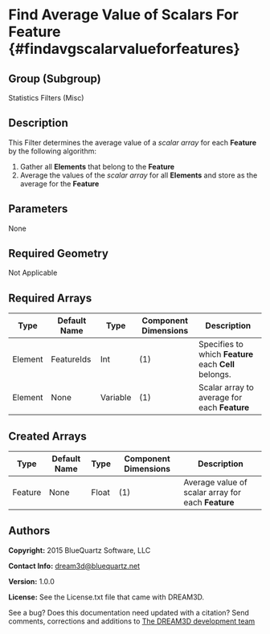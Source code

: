 Find Average Value of Scalars For Feature {#findavgscalarvalueforfeatures}
======

## Group (Subgroup) ##
Statistics Filters (Misc)

## Description ##
This Filter determines the average value of a *scalar array* for each **Feature** by the following algorithm:

1. Gather all **Elements** that belong to the **Feature**
2. Average the values of the *scalar array* for all **Elements** and store as the average for the **Feature**

## Parameters ##
None

## Required Geometry ##
Not Applicable

## Required Arrays ##
| Type | Default Name | Type | Component Dimensions | Description |
|------|--------------|-------------|---------|-----|
| Element | FeatureIds | Int | (1) | Specifies to which **Feature** each **Cell** belongs. |
| Element | None | Variable | (1) | Scalar array to average for each **Feature** |

## Created Arrays ##
| Type | Default Name | Type | Component Dimensions | Description |
|------|--------------|-------------|---------|-----|
| Feature | None | Float | (1) | Average value of scalar array for each **Feature** |


## Authors ##

**Copyright:** 2015 BlueQuartz Software, LLC

**Contact Info:** dream3d@bluequartz.net

**Version:** 1.0.0

**License:**  See the License.txt file that came with DREAM3D.




See a bug? Does this documentation need updated with a citation? Send comments, corrections and additions to [The DREAM3D development team](mailto:dream3d@bluequartz.net?subject=Documentation%20Correction)

